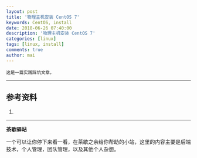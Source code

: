 ```yaml
---
layout: post
title: '物理主机安装 CentOS 7'
keywords: CentOS, install
date: 2018-06-26 07:40:00
description: '物理主机安装 CentOS 7'
categories: [linux]
tags: [linux, install]
comments: true
author: mai
---
```


    这是一篇实践踩坑文章。

----

## 参考资料

1. 

----

**茶歇驿站**

一个可以让你停下来看一看，在茶歇之余给你帮助的小站，这里的内容主要是后端技术，个人管理，团队管理，以及其他个人杂想。


